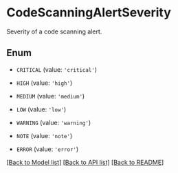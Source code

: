 # CodeScanningAlertSeverity

Severity of a code scanning alert.

## Enum

* `CRITICAL` (value: `'critical'`)

* `HIGH` (value: `'high'`)

* `MEDIUM` (value: `'medium'`)

* `LOW` (value: `'low'`)

* `WARNING` (value: `'warning'`)

* `NOTE` (value: `'note'`)

* `ERROR` (value: `'error'`)

[[Back to Model list]](../README.md#documentation-for-models) [[Back to API list]](../README.md#documentation-for-api-endpoints) [[Back to README]](../README.md)


